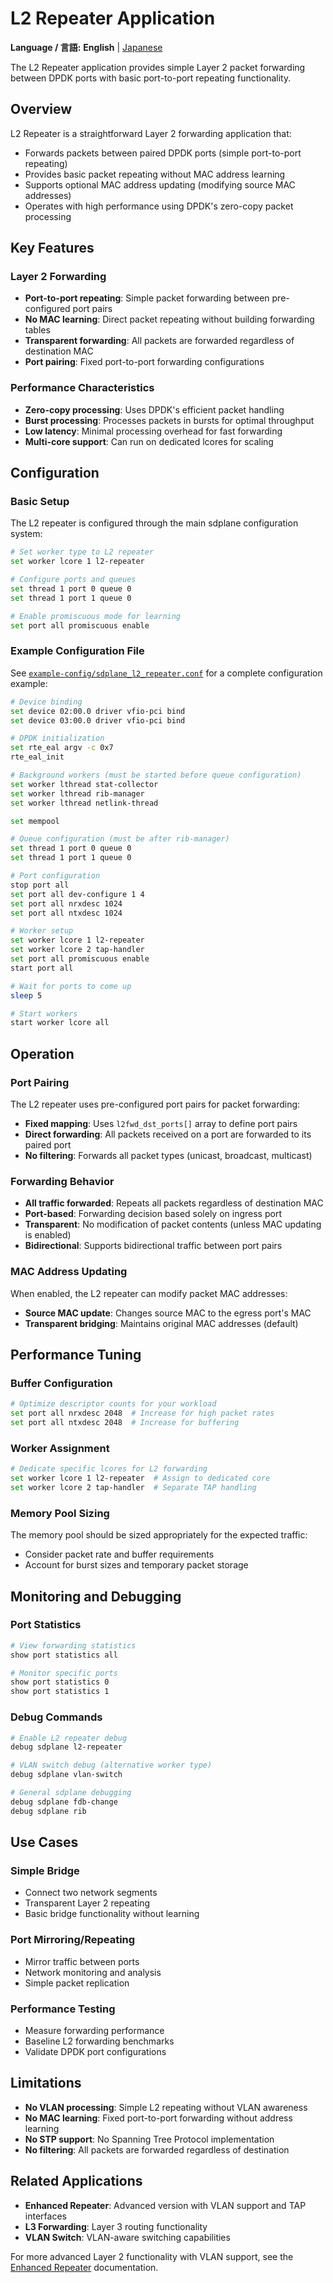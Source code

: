 # L2 Repeater Application

**Language / 言語:** **English** | [Japanese](ja/l2-repeater-application.md)

The L2 Repeater application provides simple Layer 2 packet forwarding between DPDK ports with basic port-to-port repeating functionality.

## Overview

L2 Repeater is a straightforward Layer 2 forwarding application that:
- Forwards packets between paired DPDK ports (simple port-to-port repeating)
- Provides basic packet repeating without MAC address learning
- Supports optional MAC address updating (modifying source MAC addresses)
- Operates with high performance using DPDK's zero-copy packet processing

## Key Features

### Layer 2 Forwarding
- **Port-to-port repeating**: Simple packet forwarding between pre-configured port pairs
- **No MAC learning**: Direct packet repeating without building forwarding tables
- **Transparent forwarding**: All packets are forwarded regardless of destination MAC
- **Port pairing**: Fixed port-to-port forwarding configurations

### Performance Characteristics
- **Zero-copy processing**: Uses DPDK's efficient packet handling
- **Burst processing**: Processes packets in bursts for optimal throughput  
- **Low latency**: Minimal processing overhead for fast forwarding
- **Multi-core support**: Can run on dedicated lcores for scaling

## Configuration

### Basic Setup
The L2 repeater is configured through the main sdplane configuration system:

```bash
# Set worker type to L2 repeater
set worker lcore 1 l2-repeater

# Configure ports and queues
set thread 1 port 0 queue 0  
set thread 1 port 1 queue 0

# Enable promiscuous mode for learning
set port all promiscuous enable
```

### Example Configuration File
See [`example-config/sdplane_l2_repeater.conf`](../../example-config/sdplane_l2_repeater.conf) for a complete configuration example:

```bash
# Device binding
set device 02:00.0 driver vfio-pci bind
set device 03:00.0 driver vfio-pci bind

# DPDK initialization
set rte_eal argv -c 0x7
rte_eal_init

# Background workers (must be started before queue configuration)
set worker lthread stat-collector
set worker lthread rib-manager
set worker lthread netlink-thread

set mempool

# Queue configuration (must be after rib-manager)
set thread 1 port 0 queue 0
set thread 1 port 1 queue 0

# Port configuration
stop port all
set port all dev-configure 1 4
set port all nrxdesc 1024
set port all ntxdesc 1024

# Worker setup
set worker lcore 1 l2-repeater
set worker lcore 2 tap-handler
set port all promiscuous enable
start port all

# Wait for ports to come up
sleep 5

# Start workers
start worker lcore all
```

## Operation

### Port Pairing
The L2 repeater uses pre-configured port pairs for packet forwarding:
- **Fixed mapping**: Uses `l2fwd_dst_ports[]` array to define port pairs
- **Direct forwarding**: All packets received on a port are forwarded to its paired port
- **No filtering**: Forwards all packet types (unicast, broadcast, multicast)

### Forwarding Behavior
- **All traffic forwarded**: Repeats all packets regardless of destination MAC
- **Port-based**: Forwarding decision based solely on ingress port
- **Transparent**: No modification of packet contents (unless MAC updating is enabled)
- **Bidirectional**: Supports bidirectional traffic between port pairs

### MAC Address Updating
When enabled, the L2 repeater can modify packet MAC addresses:
- **Source MAC update**: Changes source MAC to the egress port's MAC
- **Transparent bridging**: Maintains original MAC addresses (default)

## Performance Tuning

### Buffer Configuration
```bash
# Optimize descriptor counts for your workload
set port all nrxdesc 2048  # Increase for high packet rates
set port all ntxdesc 2048  # Increase for buffering
```

### Worker Assignment
```bash
# Dedicate specific lcores for L2 forwarding
set worker lcore 1 l2-repeater  # Assign to dedicated core
set worker lcore 2 tap-handler  # Separate TAP handling
```

### Memory Pool Sizing
The memory pool should be sized appropriately for the expected traffic:
- Consider packet rate and buffer requirements
- Account for burst sizes and temporary packet storage

## Monitoring and Debugging

### Port Statistics
```bash
# View forwarding statistics
show port statistics all

# Monitor specific ports  
show port statistics 0
show port statistics 1
```

### Debug Commands
```bash
# Enable L2 repeater debug
debug sdplane l2-repeater

# VLAN switch debug (alternative worker type)
debug sdplane vlan-switch

# General sdplane debugging
debug sdplane fdb-change
debug sdplane rib
```

## Use Cases

### Simple Bridge
- Connect two network segments
- Transparent Layer 2 repeating
- Basic bridge functionality without learning

### Port Mirroring/Repeating
- Mirror traffic between ports
- Network monitoring and analysis
- Simple packet replication

### Performance Testing
- Measure forwarding performance
- Baseline L2 forwarding benchmarks
- Validate DPDK port configurations

## Limitations

- **No VLAN processing**: Simple L2 repeating without VLAN awareness
- **No MAC learning**: Fixed port-to-port forwarding without address learning
- **No STP support**: No Spanning Tree Protocol implementation
- **No filtering**: All packets are forwarded regardless of destination

## Related Applications

- **Enhanced Repeater**: Advanced version with VLAN support and TAP interfaces
- **L3 Forwarding**: Layer 3 routing functionality
- **VLAN Switch**: VLAN-aware switching capabilities

For more advanced Layer 2 functionality with VLAN support, see the [Enhanced Repeater](enhanced-repeater.md) documentation.